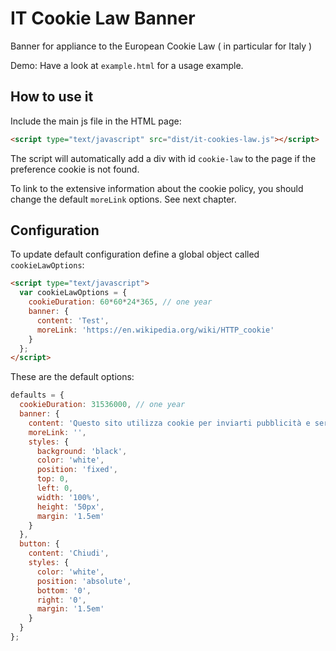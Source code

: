
# IT Cookie Law Banner

Banner for appliance to the European Cookie Law ( in particular for Italy )

Demo: Have a look at `example.html` for a usage example.

## How to use it

Include the main js file in the HTML page:

```html
<script type="text/javascript" src="dist/it-cookies-law.js"></script>
```

The script will automatically add a div with id `cookie-law` to the page if 
the preference cookie is not found.

To link to the extensive information about the cookie policy, you should change
the default `moreLink` options. See next chapter.

## Configuration

To update default configuration define a global object called `cookieLawOptions`:

```html
<script type="text/javascript">
  var cookieLawOptions = {
    cookieDuration: 60*60*24*365, // one year
    banner: {
      content: 'Test',
      moreLink: 'https://en.wikipedia.org/wiki/HTTP_cookie'
    }
  };
</script>
```

These are the default options:

```javascript
defaults = {
  cookieDuration: 31536000, // one year
  banner: {
    content: 'Questo sito utilizza cookie per inviarti pubblicità e servizi in linea con le tue preferenze. Se vuoi saperne di più o negare il consenso a tutti o ad alcuni cookie {{clicca qui}}. Chiudendo questo banner, scorrendo questa pagina o cliccando qualunque suo elemento acconsenti all\'uso dei cookie.',
    moreLink: '',
    styles: {
      background: 'black',
      color: 'white',
      position: 'fixed',
      top: 0,
      left: 0,
      width: '100%',
      height: '50px',
      margin: '1.5em'
    }
  },
  button: {
    content: 'Chiudi',
    styles: {
      color: 'white',
      position: 'absolute',
      bottom: '0',
      right: '0',
      margin: '1.5em'
    }
  }
};
```